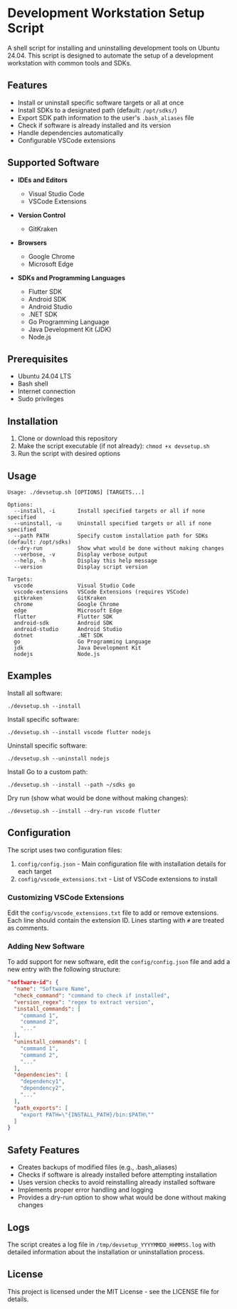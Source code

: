 # Development Workstation Setup Script

A shell script for installing and uninstalling development tools on Ubuntu 24.04. This script is designed to automate the setup of a development workstation with common tools and SDKs.

## Features

- Install or uninstall specific software targets or all at once
- Install SDKs to a designated path (default: `/opt/sdks/`)
- Export SDK path information to the user's `.bash_aliases` file
- Check if software is already installed and its version
- Handle dependencies automatically
- Configurable VSCode extensions

## Supported Software

- **IDEs and Editors**
  - Visual Studio Code
  - VSCode Extensions

- **Version Control**
  - GitKraken

- **Browsers**
  - Google Chrome
  - Microsoft Edge

- **SDKs and Programming Languages**
  - Flutter SDK
  - Android SDK
  - Android Studio
  - .NET SDK
  - Go Programming Language
  - Java Development Kit (JDK)
  - Node.js

## Prerequisites

- Ubuntu 24.04 LTS
- Bash shell
- Internet connection
- Sudo privileges

## Installation

1. Clone or download this repository
2. Make the script executable (if not already): `chmod +x devsetup.sh`
3. Run the script with desired options

## Usage

```
Usage: ./devsetup.sh [OPTIONS] [TARGETS...]

Options:
  --install, -i       Install specified targets or all if none specified
  --uninstall, -u     Uninstall specified targets or all if none specified
  --path PATH         Specify custom installation path for SDKs (default: /opt/sdks)
  --dry-run           Show what would be done without making changes
  --verbose, -v       Display verbose output
  --help, -h          Display this help message
  --version           Display script version

Targets:
  vscode              Visual Studio Code
  vscode-extensions   VSCode Extensions (requires VSCode)
  gitkraken           GitKraken
  chrome              Google Chrome
  edge                Microsoft Edge
  flutter             Flutter SDK
  android-sdk         Android SDK
  android-studio      Android Studio
  dotnet              .NET SDK
  go                  Go Programming Language
  jdk                 Java Development Kit
  nodejs              Node.js
```

## Examples

Install all software:
```
./devsetup.sh --install
```

Install specific software:
```
./devsetup.sh --install vscode flutter nodejs
```

Uninstall specific software:
```
./devsetup.sh --uninstall nodejs
```

Install Go to a custom path:
```
./devsetup.sh --install --path ~/sdks go
```

Dry run (show what would be done without making changes):
```
./devsetup.sh --install --dry-run vscode flutter
```

## Configuration

The script uses two configuration files:

1. `config/config.json` - Main configuration file with installation details for each target
2. `config/vscode_extensions.txt` - List of VSCode extensions to install

### Customizing VSCode Extensions

Edit the `config/vscode_extensions.txt` file to add or remove extensions. Each line should contain the extension ID. Lines starting with `#` are treated as comments.

### Adding New Software

To add support for new software, edit the `config/config.json` file and add a new entry with the following structure:

```json
"software-id": {
  "name": "Software Name",
  "check_command": "command to check if installed",
  "version_regex": "regex to extract version",
  "install_commands": [
    "command 1",
    "command 2",
    "..."
  ],
  "uninstall_commands": [
    "command 1",
    "command 2",
    "..."
  ],
  "dependencies": [
    "dependency1",
    "dependency2",
    "..."
  ],
  "path_exports": [
    "export PATH=\"{INSTALL_PATH}/bin:$PATH\""
  ]
}
```

## Safety Features

- Creates backups of modified files (e.g., .bash_aliases)
- Checks if software is already installed before attempting installation
- Uses version checks to avoid reinstalling already installed software
- Implements proper error handling and logging
- Provides a dry-run option to show what would be done without making changes

## Logs

The script creates a log file in `/tmp/devsetup_YYYYMMDD_HHMMSS.log` with detailed information about the installation or uninstallation process.

## License

This project is licensed under the MIT License - see the LICENSE file for details.